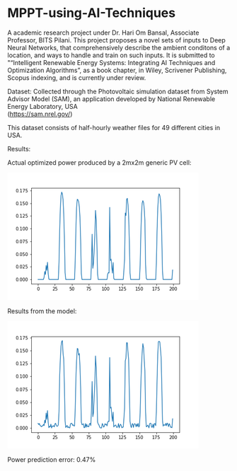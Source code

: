 # MPPT-using-AI-Techniques

A academic research project under Dr. Hari Om Bansal, Associate Professor, BITS Pilani. This project proposes a novel sets of inputs to Deep Neural Networks, that comprehensively describe the ambient conditons of a location, and ways to handle and train on such inputs.
It is submitted to "“Intelligent Renewable Energy Systems: Integrating AI Techniques and Optimization Algorithms”, as a book chapter, in Wiley, Scrivener Publishing, Scopus indexing, and is currently under review.

Dataset:
Collected through the Photovoltaic simulation dataset from System Advisor Model (SAM), an application developed by National Renewable Energy Laboratory, USA  
(https://sam.nrel.gov/)

This dataset consists of half-hourly weather files for 49 different cities in USA. 

Results:

Actual optimized power produced by a 2mx2m generic PV cell:

![image_actual](actual.png)

Results from the model:

![image_pred](prediction.png)

Power prediction error: 0.47%
